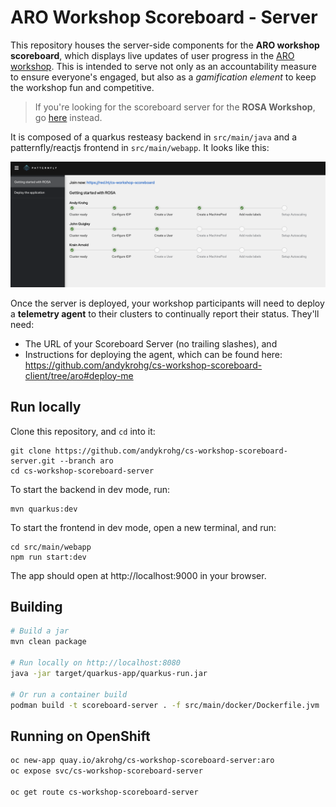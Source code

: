 # ARO Workshop Scoreboard - Server
This repository houses the server-side components for the **ARO workshop scoreboard**, which displays live updates of user progress in the [ARO workshop](https://aroworkshop.io). This is intended to serve not only as an accountability measure to ensure everyone's engaged, but also as a *gamification element* to keep the workshop fun and competitive.

> If you're looking for the scoreboard server for the **ROSA Workshop**, go [here](https://github.com/andykrohg/cs-workshop-scoreboard-server/tree/rosa) instead.

It is composed of a quarkus resteasy backend in `src/main/java` and a patternfly/reactjs frontend in `src/main/webapp`. It looks like this:

![Server View](images/server_view.png)

Once the server is deployed, your workshop participants will need to deploy a **telemetry agent** to their clusters to continually report their status. They'll need:
* The URL of your Scoreboard Server (no trailing slashes), and
* Instructions for deploying the agent, which can be found here: https://github.com/andykrohg/cs-workshop-scoreboard-client/tree/aro#deploy-me
## Run locally
Clone this repository, and `cd` into it:
```
git clone https://github.com/andykrohg/cs-workshop-scoreboard-server.git --branch aro
cd cs-workshop-scoreboard-server
```

To start the backend in dev mode, run:
```
mvn quarkus:dev
```

To start the frontend in dev mode, open a new terminal, and run:
```
cd src/main/webapp
npm run start:dev
```
The app should open at http://localhost:9000 in your browser.

## Building
```bash
# Build a jar
mvn clean package

# Run locally on http://localhost:8080
java -jar target/quarkus-app/quarkus-run.jar

# Or run a container build
podman build -t scoreboard-server . -f src/main/docker/Dockerfile.jvm
```

## Running on OpenShift
```bash
oc new-app quay.io/akrohg/cs-workshop-scoreboard-server:aro
oc expose svc/cs-workshop-scoreboard-server

oc get route cs-workshop-scoreboard-server
```

